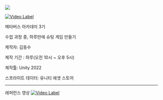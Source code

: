 <img src="https://img.shields.io/badge/unity-%23000000.svg?&style=for-the-badge&logo=unity&logoColor=white" />

[![Video Label](http://img.youtube.com/vi/jIIftRofKJM/0.jpg)](https://youtu.be/jIIftRofKJM)

메타버스 아카데미 3기

수업 과정 중, 하루만에 슈팅 게임 만들기

제작자: 김동수

제작 기간 : 하루(오전 10시 ~ 오후 5시)

제작툴: Unity 2022

스프라이트 데이터: 유니티 에셋 스토어

---

레퍼런스 영상
[![Video Label](http://img.youtube.com/vi/aDoqgEwTYMQ/0.jpg)](https://youtu.be/aDoqgEwTYMQ?si=NaKxnrVg-d3D3nOn&t=313)
